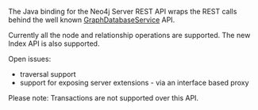 The Java binding for the Neo4j Server REST API wraps the REST calls behind the well known
[GraphDatabaseService](http://api.neo4j.org/1.2/org/neo4j/graphdb/GraphDatabaseService.html) API.

Currently all the node and relationship operations are supported.
The new Index API is also supported.

Open issues:
* traversal support
* support for exposing server extensions - via an interface based proxy



Please note: Transactions are not supported over this API.

